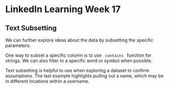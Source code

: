 # LinkedIn Learning Week 17

## Text Subsetting 

We can further explore ideas about the data by subsetting the specific parameters.  

One way to subset a specific column is to use <code> contains </code> function for strings. We can also filter to a specific word or symbol when possible. 

Text subsetting is helpful to use when exploring a dataset to confirm assumptions. The last example highlights pulling out a name, which may be in different locations within a username.